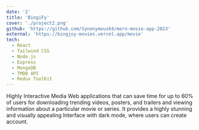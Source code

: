 ```yaml
---
date: '2'
title: 'BingiFy'
cover: './project2.png'
github: 'https://github.com/Synonymous64/mern-movie-app-2023'
external: 'https://bingjoy-movies.vercel.app/movie'
tech:
  - React
  - Tailwind CSS
  - Node.js
  - Express
  - MongoDB
  - TMDB API
  - Redux ToolKit
---
```


Highly Interactive Media Web applications that can save time for up to 60% of users for downloading trending videos, posters, and trailers and viewing information about a particular movie or series. It provides a highly stunning and visually appealing Interface with dark mode, where users can create account.
